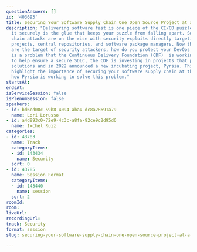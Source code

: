 ```yaml
---
questionAnswers: []
id: '403693'
title: Securing Your Software Supply Chain One Open Source Project at a Time
description: "Delivering software fast is one piece of the CI/CD puzzle, but delivering
  it securely is the glue that keeps your puzzle from falling apart. Software supply
  chain attacks are on the rise with security exploits directly targeting open source
  projects, central repositories, and software package managers. Now that developers
  are the target of security attackers, how do you protect your DevOps pipeline?\r\n\r\nThis
  is a problem that the Continuous Delivery Foundation (CDF)  is working to solve..
  To help ensure a secure SDLC, the CDF is investing in projects that provide security
  solutions and in 2022 announced a new incubating project, Pyrsia. This talk will
  highlight the importance of securing your software supply chain at the source and
  how Pyrsia is working to solve this problem."
startsAt: 
endsAt: 
isServiceSession: false
isPlenumSession: false
speakers:
- id: bd6cd08c-59b8-4094-aba4-dc8a28691a79
  name: Lori Lorusso
- id: a4d893c0-72e9-4c3c-a8fa-92ce9c2d95d6
  name: Ixchel Ruiz
categories:
- id: 43783
  name: Track
  categoryItems:
  - id: 143434
    name: Security
  sort: 0
- id: 43785
  name: Session Format
  categoryItems:
  - id: 143440
    name: session
  sort: 2
roomId: 
room: 
liveUrl: 
recordingUrl: 
track: Security
format: session
slug: securing-your-software-supply-chain-one-open-source-project-at-a-time

---
```

